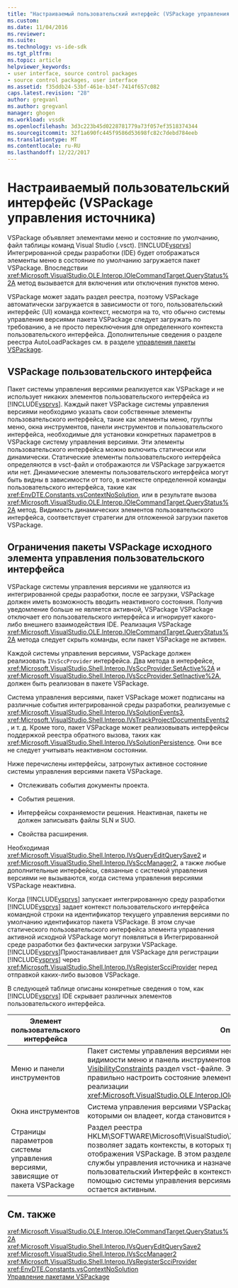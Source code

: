 ```yaml
---
title: "Настраиваемый пользовательский интерфейс (VSPackage управления источника) | Документы Microsoft"
ms.custom: 
ms.date: 11/04/2016
ms.reviewer: 
ms.suite: 
ms.technology: vs-ide-sdk
ms.tgt_pltfrm: 
ms.topic: article
helpviewer_keywords:
- user interface, source control packages
- source control packages, user interface
ms.assetid: f35ddb24-53bf-461e-b34f-7414f657c082
caps.latest.revision: "28"
author: gregvanl
ms.author: gregvanl
manager: ghogen
ms.workload: vssdk
ms.openlocfilehash: 3d3c223b45d0228781779a73f057ef3518374344
ms.sourcegitcommit: 32f1a690fc445f9586d53698fc82c7debd784eeb
ms.translationtype: MT
ms.contentlocale: ru-RU
ms.lasthandoff: 12/22/2017
---
```

# <a name="custom-user-interface-source-control-vspackage"></a>Настраиваемый пользовательский интерфейс (VSPackage управления источника)
VSPackage объявляет элементами меню и состояние по умолчанию, файл таблицы команд Visual Studio (.vsct). [!INCLUDE[vsprvs](../../code-quality/includes/vsprvs_md.md)] Интегрированной среды разработки (IDE) будет отображаться элементы меню в состояние по умолчанию загружается пакет VSPackage. Впоследствии <xref:Microsoft.VisualStudio.OLE.Interop.IOleCommandTarget.QueryStatus%2A> метод вызывается для включения или отключения пунктов меню.  
  
 VSPackage может задать раздел реестра, поэтому VSPackage автоматически загружается в зависимости от того, пользовательский интерфейс (UI) команда контекст, несмотря на то, что обычно системы управления версиями пакета VSPackage следует загружать по требованию, а не просто переключения для определенного контекста пользовательского интерфейса. Дополнительные сведения о разделе реестра AutoLoadPackages см. в разделе [управления пакеты VSPackage](../../extensibility/managing-vspackages.md).  
  
## <a name="vspackage-ui"></a>VSPackage пользовательского интерфейса  
 Пакет системы управления версиями реализуется как VSPackage и не использует никаких элементов пользовательского интерфейса из [!INCLUDE[vsprvs](../../code-quality/includes/vsprvs_md.md)]. Каждый пакет VSPackage системы управления версиями необходимо указать свои собственные элементы пользовательского интерфейса, такие как элементы меню, группы меню, окна инструментов, панели инструментов и пользовательского интерфейса, необходимые для установки конкретных параметров в VSPackage систему управления версиями. Эти элементы пользовательского интерфейса можно включить статически или динамически. Статические элементы пользовательского интерфейса определяются в vsct-файл и отображаются ли VSPackage загружается или нет. Динамические элементы пользовательского интерфейса могут быть видны в зависимости от того, в контексте определенной команды пользовательского интерфейса, такие как <xref:EnvDTE.Constants.vsContextNoSolution>, или в результате вызова <xref:Microsoft.VisualStudio.OLE.Interop.IOleCommandTarget.QueryStatus%2A> метод. Видимость динамических элементов пользовательского интерфейса, соответствует стратегии для отложенной загрузки пакетов VSPackage.  
  
## <a name="ui-constraints-on-source-control-vspackages"></a>Ограничения пакеты VSPackage исходного элемента управления пользовательского интерфейса  
 VSPackage системы управления версиями не удаляются из интегрированной среды разработки, после ее загрузки, VSPackage должен иметь возможность вводить неактивного состояния. Получив уведомление больше не является активной, VSPackage VSPackage отключает его пользовательского интерфейса и игнорирует какого-либо внешнего взаимодействия IDE. Реализация VSPackage <xref:Microsoft.VisualStudio.OLE.Interop.IOleCommandTarget.QueryStatus%2A> метода следует скрыть команды, если пакет VSPackage не активен.  
  
 Каждой системы управления версиями, VSPackage должен реализовать `IVsSccProvider` интерфейса. Два метода в интерфейсе, <xref:Microsoft.VisualStudio.Shell.Interop.IVsSccProvider.SetActive%2A> и <xref:Microsoft.VisualStudio.Shell.Interop.IVsSccProvider.SetInactive%2A>, должен быть реализован в пакете VSPackage.  
  
 Система управления версиями, пакет VSPackage может подписаны на различные события интегрированной среды разработки, реализуемые с <xref:Microsoft.VisualStudio.Shell.Interop.IVsSolutionEvents3>, <xref:Microsoft.VisualStudio.Shell.Interop.IVsTrackProjectDocumentsEvents2>, и т. д. Кроме того, пакет VSPackage может реализовывать интерфейсы поддержкой реестра обратного вызова, таких как <xref:Microsoft.VisualStudio.Shell.Interop.IVsSolutionPersistence>. Они все не следует учитывать неактивном состоянии.  
  
 Ниже перечислены интерфейсы, затронутых активное состояние системы управления версиями пакета VSPackage.  
  
-   Отслеживать события документы проекта.  
  
-   События решения.  
  
-   Интерфейсы сохраняемости решения. Неактивная, пакеты не должен записывать файлы SLN и SUO.  
  
-   Свойства расширения.  
  
 Необходимая <xref:Microsoft.VisualStudio.Shell.Interop.IVsQueryEditQuerySave2> и <xref:Microsoft.VisualStudio.Shell.Interop.IVsSccManager2>, а также любые дополнительные интерфейсы, связанные с системой управления версиями не вызываются, когда система управления версиями VSPackage неактивна.  
  
 Когда [!INCLUDE[vsprvs](../../code-quality/includes/vsprvs_md.md)] запускает интегрированную среду разработки [!INCLUDE[vsprvs](../../code-quality/includes/vsprvs_md.md)] задает контекст пользовательского интерфейса командной строки на идентификатор текущего управления версиями по умолчанию идентификатор пакета VSPackage. В этом случае статического пользовательского интерфейса элемента управления активной исходной VSPackage могут появляться в Интегрированной среде разработки без фактически загрузки VSPackage. [!INCLUDE[vsprvs](../../code-quality/includes/vsprvs_md.md)]Приостанавливает для VSPackage для регистрации [!INCLUDE[vsprvs](../../code-quality/includes/vsprvs_md.md)] через <xref:Microsoft.VisualStudio.Shell.Interop.IVsRegisterScciProvider> перед отправкой каких-либо вызовов VSPackage.  
  
 В следующей таблице описаны конкретные сведения о том, как [!INCLUDE[vsprvs](../../code-quality/includes/vsprvs_md.md)] IDE скрывает различных элементов пользовательского интерфейса.  
  
|Элемент пользовательского интерфейса|Описание:|  
|-------------|-----------------|  
|Меню и панели инструментов|Пакет системы управления версиями необходимо задать начальные состояния видимости меню и панель инструментов с ИД пакета управления источника в [VisibilityConstraints](../../extensibility/visibilityconstraints-element.md) раздел vsct-файле. Это позволяет [!INCLUDE[vsprvs](../../code-quality/includes/vsprvs_md.md)] IDE, чтобы правильно настроить состояние элементов меню без загрузки VSPackage и вызова реализации <xref:Microsoft.VisualStudio.OLE.Interop.IOleCommandTarget.QueryStatus%2A> метод.|  
|Окна инструментов|Система управления версиями VSPackage скрывает все окна инструментов, которыми он владеет, когда становится неактивным.|  
|Страницы параметров системы управления версиями, зависящие от пакета VSPackage|Раздел реестра HKLM\SOFTWARE\Microsoft\VisualStudio\X.Y\ToolsOptionsPages\VisibilityCmdUIContexts позволяет задать контексты, в которых требуется его параметры страницы для отображения VSPackage. В этом разделе реестра бы создан с помощью службы ИД службы управления источника и назначения его значение DWORD, равное 1. Каждый пользовательский Интерфейс в контексте VSPackage, зарегистрированные с помощью системы управления версиями, пакет VSPackage будет вызываться при он остается активным.|  
  
## <a name="see-also"></a>См. также  
 <xref:Microsoft.VisualStudio.OLE.Interop.IOleCommandTarget.QueryStatus%2A>   
 <xref:Microsoft.VisualStudio.Shell.Interop.IVsQueryEditQuerySave2>   
 <xref:Microsoft.VisualStudio.Shell.Interop.IVsSccManager2>   
 <xref:Microsoft.VisualStudio.Shell.Interop.IVsRegisterScciProvider>   
 <xref:EnvDTE.Constants.vsContextNoSolution>   
 [Управление пакетами VSPackage](../../extensibility/managing-vspackages.md)